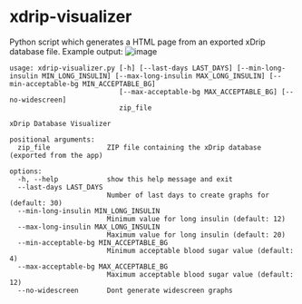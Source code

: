 # xdrip-visualizer
Python script which generates a HTML page from an exported xDrip database file.
Example output:
![image](https://github.com/palmarci/xdrip-visualizer/assets/20556689/f0c2ad50-c062-4963-8c34-df5bc3a751f0)

```
usage: xdrip-visualizer.py [-h] [--last-days LAST_DAYS] [--min-long-insulin MIN_LONG_INSULIN] [--max-long-insulin MAX_LONG_INSULIN] [--min-acceptable-bg MIN_ACCEPTABLE_BG]
                           [--max-acceptable-bg MAX_ACCEPTABLE_BG] [--no-widescreen]
                           zip_file

xDrip Database Visualizer

positional arguments:
  zip_file              ZIP file containing the xDrip database (exported from the app)

options:
  -h, --help            show this help message and exit
  --last-days LAST_DAYS
                        Number of last days to create graphs for (default: 30)
  --min-long-insulin MIN_LONG_INSULIN
                        Minimum value for long insulin (default: 12)
  --max-long-insulin MAX_LONG_INSULIN
                        Maximum value for long insulin (default: 20)
  --min-acceptable-bg MIN_ACCEPTABLE_BG
                        Minimum acceptable blood sugar value (default: 4)
  --max-acceptable-bg MAX_ACCEPTABLE_BG
                        Maximum acceptable blood sugar value (default: 12)
  --no-widescreen       Dont generate widescreen graphs

```

